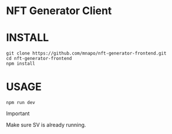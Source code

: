 # NFT Generator Client

# INSTALL
```
git clone https://github.com/mnapo/nft-generator-frontend.git
cd nft-generator-frontend
npm install
```

# USAGE
```
npm run dev
```
> [!IMPORTANT]  
> Make sure SV is already running.